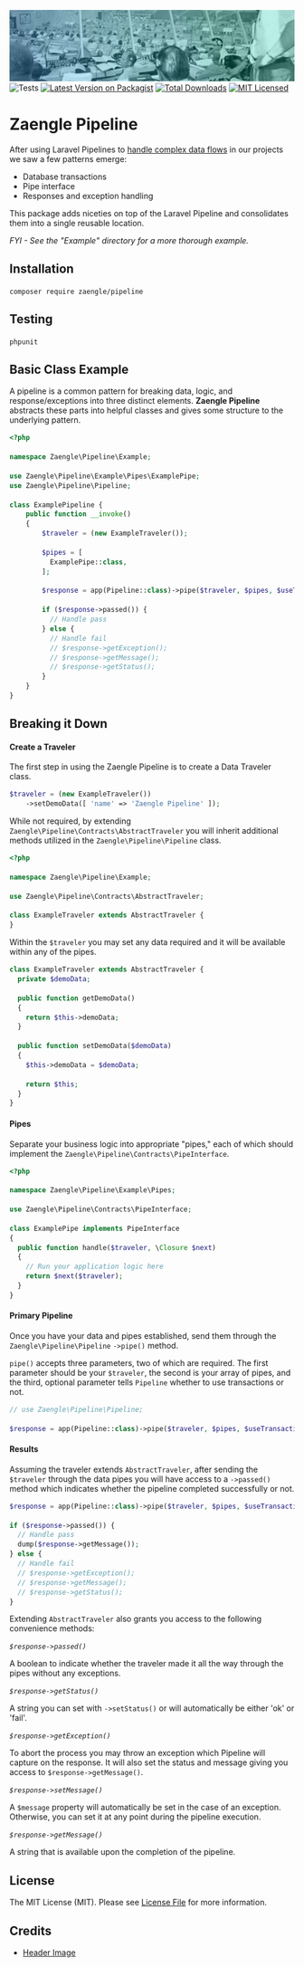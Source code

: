 ![apollo launch control](apollo-launch.jpg)
![Tests](https://github.com/zaengle/pipeline/workflows/Tests/badge.svg)
[![Latest Version on Packagist](https://img.shields.io/packagist/v/zaengle/pipeline.svg?style=flat-square)](https://packagist.org/packages/zaengle/pipeline)
[![Total Downloads](https://img.shields.io/packagist/dt/zaengle/pipeline.svg?style=flat-square)](https://packagist.org/packages/zaengle/pipeline)
[![MIT Licensed](https://img.shields.io/badge/license-MIT-brightgreen.svg?style=flat-square)](LICENSE.md)


# Zaengle Pipeline
After using Laravel Pipelines to [handle complex data flows](https://zaengle.com/blog/handling-complex-data-flows) in our projects we saw a few patterns emerge:

- Database transactions
- Pipe interface
- Responses and exception handling

This package adds niceties on top of the Laravel Pipeline and consolidates them into a single reusable location.

_FYI - See the "Example" directory for a more thorough example._ 

## Installation
`composer require zaengle/pipeline`

## Testing
`phpunit`

## Basic Class Example

A pipeline is a common pattern for breaking data, logic, and response/exceptions into three distinct elements. **Zaengle Pipeline** abstracts these parts into helpful classes and gives some structure to the underlying pattern. 

```php
<?php

namespace Zaengle\Pipeline\Example;

use Zaengle\Pipeline\Example\Pipes\ExamplePipe;
use Zaengle\Pipeline\Pipeline;

class ExamplePipeline {
    public function __invoke() 
    {
        $traveler = (new ExampleTraveler());
        
        $pipes = [
          ExamplePipe::class,
        ];
    
        $response = app(Pipeline::class)->pipe($traveler, $pipes, $useTransactions = true);
    
        if ($response->passed()) {
          // Handle pass
        } else {
          // Handle fail
          // $response->getException();
          // $response->getMessage();
          // $response->getStatus();
        }
    }
}
```
    
## Breaking it Down

#### Create a Traveler

The first step in using the Zaengle Pipeline is to create a Data Traveler class. 
```php
$traveler = (new ExampleTraveler())
    ->setDemoData([ 'name' => 'Zaengle Pipeline' ]);
```

While not required, by extending `Zaengle\Pipeline\Contracts\AbstractTraveler` you will inherit additional methods utilized in the `Zaengle\Pipeline\Pipeline` class.

```php
<?php

namespace Zaengle\Pipeline\Example;

use Zaengle\Pipeline\Contracts\AbstractTraveler;

class ExampleTraveler extends AbstractTraveler {
}
```

Within the `$traveler` you may set any data required and it will be available within any of the pipes.

```php
class ExampleTraveler extends AbstractTraveler {
  private $demoData;

  public function getDemoData()
  {
    return $this->demoData;
  }

  public function setDemoData($demoData)
  {
    $this->demoData = $demoData;

    return $this;
  }
}
```

#### Pipes

Separate your business logic into appropriate "pipes," each of which should implement the `Zaengle\Pipeline\Contracts\PipeInterface`.

```php
<?php

namespace Zaengle\Pipeline\Example\Pipes;

use Zaengle\Pipeline\Contracts\PipeInterface;

class ExamplePipe implements PipeInterface
{
  public function handle($traveler, \Closure $next)
  {
    // Run your application logic here
    return $next($traveler);
  }
}
```

#### Primary Pipeline
Once you have your data and pipes established, send them through the `Zaengle\Pipeline\Pipeline` `->pipe()` method. 

`pipe()` accepts three parameters, two of which are required. The first parameter should be your `$traveler`, the second is your array of pipes, and the third, optional parameter tells `Pipeline` whether to use transactions or not.

```php
// use Zaengle\Pipeline\Pipeline;

$response = app(Pipeline::class)->pipe($traveler, $pipes, $useTransactions = true);
```

#### Results
Assuming the traveler extends `AbstractTraveler`, after sending the `$traveler` through the data pipes you will have access to a `->passed()` method which indicates whether the pipeline completed successfully or not. 

```php
$response = app(Pipeline::class)->pipe($traveler, $pipes, $useTransactions = true);

if ($response->passed()) {
  // Handle pass
  dump($response->getMessage());
} else {
  // Handle fail
  // $response->getException();
  // $response->getMessage();
  // $response->getStatus();
}
```

Extending `AbstractTraveler` also grants you access to the following convenience methods:

 *`$response->passed()`*
 
A boolean to indicate whether the traveler made it all the way through the pipes without any exceptions.

 *`$response->getStatus()`*
 
A string you can set with `->setStatus()` or will automatically be either 'ok' or 'fail'.

*`$response->getException()`*

To abort the process you may throw an exception which Pipeline will capture on the response. It will also set the status and message giving you access to `$response->getMessage()`.

*`$response->setMessage()`*

A `$message` property will automatically be set in the case of an exception. Otherwise, you can set it at any point during the pipeline execution.

*`$response->getMessage()`*

A string that is available upon the completion of the pipeline.

## License

The MIT License (MIT). Please see [License File](LICENSE.md) for more information.

## Credits

- [Header Image](https://www.flickr.com/photos/nasacommons/4858567220/)
